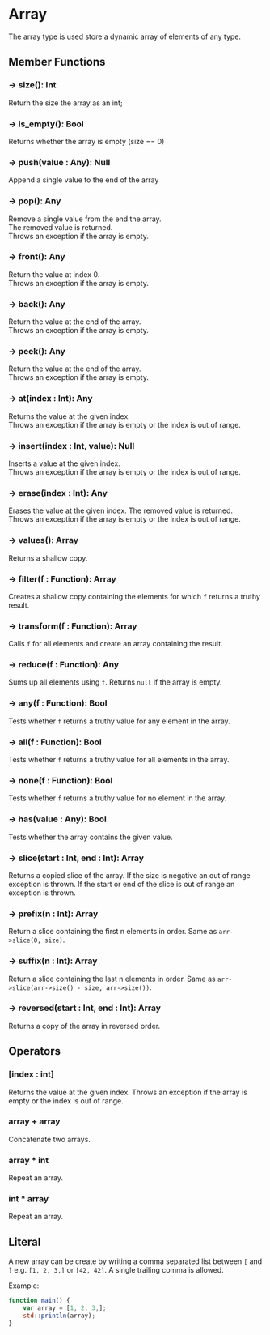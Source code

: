 # Array 

The array type is used store a dynamic array of elements of any type.

## Member Functions

### -> size(): Int

Return the size the array as an int;

### -> is_empty(): Bool

Returns whether the array is empty (size == 0)

### -> push(value : Any): Null

Append a single value to the end of the array

### -> pop(): Any

Remove a single value from the end the array.  
The removed value is returned.  
Throws an exception if the array is empty.

### -> front(): Any

Return the value at index 0.  
Throws an exception if the array is empty.

### -> back(): Any

Return the value at the end of the array.  
Throws an exception if the array is empty.

### -> peek(): Any

Return the value at the end of the array.  
Throws an exception if the array is empty.

### -> at(index : Int): Any

Returns the value at the given index.  
Throws an exception if the array is empty or the index is out of range.


### -> insert(index : Int, value): Null

Inserts a value at the given index.  
Throws an exception if the array is empty or the index is out of range.


### -> erase(index : Int): Any

Erases the value at the given index.
The removed value is returned.  
Throws an exception if the array is empty or the index is out of range.


### -> values(): Array

Returns a shallow copy.


### -> filter(f : Function): Array

Creates a shallow copy containing the elements for which `f` returns a truthy result.


### -> transform(f : Function): Array

Calls `f` for all elements and create an array containing the result.


### -> reduce(f : Function): Any

Sums up all elements using `f`.
Returns `null` if the array is empty.


### -> any(f : Function): Bool

Tests whether `f` returns a truthy value for any element in the array.


### -> all(f : Function): Bool

Tests whether `f` returns a truthy value for all elements in the array.


### -> none(f : Function): Bool

Tests whether `f` returns a truthy value for no element in the array.


### -> has(value : Any): Bool

Tests whether the array contains the given value.


### -> slice(start : Int, end : Int): Array

Returns a copied slice of the array.
If the size is negative an out of range exception is thrown.
If the start or end of the slice is out of range an exception is thrown.  


### -> prefix(n : Int): Array

Return a slice containing the first n elements in order.
Same as `arr->slice(0, size)`.


### -> suffix(n : Int): Array

Return a slice containing the last n elements in order.
Same as `arr->slice(arr->size() - size, arr->size())`.


### -> reversed(start : Int, end : Int): Array

Returns a copy of the array in reversed order.




## Operators

### [index : int]

Returns the value at the given index. 
Throws an exception if the array is empty or the index is out of range.

### array + array

Concatenate two arrays.

### array * int

Repeat an array.

### int * array

Repeat an array.



## Literal

A new array can be create by writing a comma separated list between `[` and `]` e.g. `[1, 2, 3,]` or `[42, 42]`. 
A single trailing comma is allowed.

Example:
```js
function main() {
	var array = [1, 2, 3,];
	std::println(array);
}
```